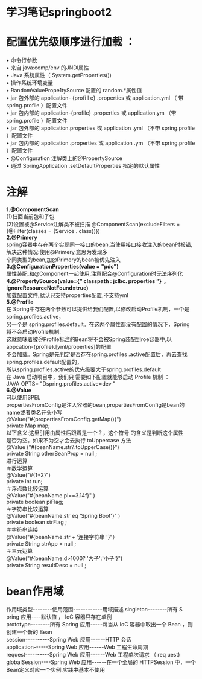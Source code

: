 学习笔记springboot2  
===
**配置优先级顺序进行加载 ：**  
===
  • 命令行参数   
  • 来自 java:comp/env 的JNDI属性  
  • Java 系统属性（ System.getProperties())  
  • 操作系统环境变量   
  • RandomValuePrope1tySource 配置的 random.*属性值  
  • jar 包外部的 application- {profi l e} .properties 或 application.yml （ 带 spring.profile ）配置文件  
  • jar 包内部的 application-{profile} .properties 或 application.ym （带 spring.profile ）配置文件  
  • jar 包外部的 application.properties 或 application .yml （不带 spring.profile ）配置文件  
  • jar 包内部的 application .properties 或 application .ym （不带 spring.profile ）配置文件  
  • @Configuration 注解类上的＠PropertySource  
  • 通过 SpringApplication .setDefaultProperties 指定的默认属性  
 
 **注解**   
 ===
**1.@ComponentScan**  
 (1)扫面当前包和子包  
 (2)设置被@Service注解类不被扫描 @ComponentScan(excludeFilters = {@Filter(classes = {Service . class})})   
**2.@Primery**   
 spring容器中存在两个实现同一接口的bean,当使用接口接收注入的bean时报错,解决这种情况:使用@Primery,意思为发现多  
 个同类型的bean,加@Primery的bean被优先注入    
**3.@ConfigurationProperties(value = "pdc")**  
 属性装配,和@Component一起使用,注意配合@Configuration时无法序列化  
**4.@PropertySource(value={” classpath : jclbc. properties ”｝ ，ignoreResourceNotFound=true)**  
 加载配置文件,默认只支持properties配置,不支持yml  
**5.@Profile**   
在 Spring中存在两个参数可以提供给我们配置,以修改启动Profile机制，一个是spring.profiles.active，  
另一个是 spring.profiles.default。在这两个属性都没有配置的情况下，Spring 将不会启动Profile机制.  
这就意味着被＠Profile标注的Bean将不会被Spring装配到roe容器中,以appcation-{profile}.[yml/properties]的配置  
不会加载。Spring是先判定是否存在spring.profiles .active配置后，再去查找spring.profiles.default配置的，  
所以spring.profiles.active的优先级要大于spring.profiles.default  
在 Java 启动项目中，我们只 需要如下配置就能够启动 Profile 机制 ：  
JAVA OPTS= "Dspring.profiles.active=dev "  
**6.@Value**  
可以使用SPEL    
propertiesFromConfig是注入容器的bean,propertiesFromConfig是bean的name或者类名开头小写  
@Value("#{propertiesFromConfig.getMap()}")  
private Map map;  
以下含义:这里引用由属性后跟着是一个？，这个符号 的含义是判断这个属性  
是否为空。如果不为空才会去执行 toUppercase 方法  
@Value ("#(beanName.str?.toUpperCase()}")   
private String otherBeanProp = null ;      
进行运算    
＃数学运算  
@Value("#{1+2}")  
private int run;  
＃浮点数比较运算  
@Value("#{beanName.pi==3.14f}" )  
private boolean piFlag;  
＃字符串比较运算  
@Value("#{beanName.str eq 'Spring Boot'}" )  
private boolean strFlag ;  
＃字符串连接  
@Value("#{beanName.str + '连接字符串 '}"）  
private String strApp = null ;  
＃三元运算  
@Value("#{beanName.d>1000? '大子':'小子'}")  
private String resultDesc = null ;  



 
**bean作用域**  
===  
作用域类型--------使用范围------------用域描述
singleton--------所有 S pring 应用----默认值 ， loC 容器只存在单例    
prototype--------所有 Spring 应用-----每当从 IoC 容器中取出一个 Bean ，则创建一个新的 Bean  
session----------Spring Web 应用------HTTP 会话  
application------Spring Web 应用------Web 工程生命周期  
request----------Spring Web 应用------Web 工程单次请求 （ req uest)  
globalSession----Spring Web 应用------在一个全局的 HTTPSession 中，一个 Bean定义对应一个实例.实践中基本不使用  









 